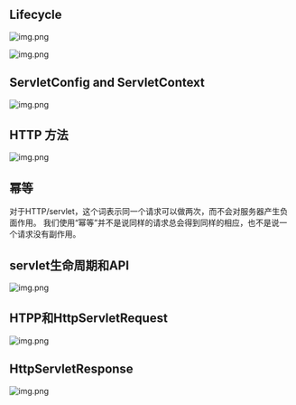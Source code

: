 ## Lifecycle

![img.png](04_img/lifecycle.png)

![img.png](04_img/lifecycle_2.png)

## ServletConfig and ServletContext

![img.png](04_img/servletConfig_and_servletContext.png)

## HTTP 方法

![img.png](04_img/http_function.png)

## 幂等

对于HTTP/servlet，这个词表示同一个请求可以做两次，而不会对服务器产生负面作用。
我们使用“幂等”并不是说同样的请求总会得到同样的相应，也不是说一个请求没有副作用。

## servlet生命周期和API

![img.png](04_img/servlet_lifecycle_and_api.png)

## HTPP和HttpServletRequest

![img.png](04_img/http_and_httpServletRequest.png)

## HttpServletResponse
![img.png](04_img/httpServletResponse.png)